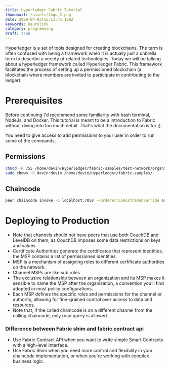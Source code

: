 ```yaml
---
title: Hyperledger Fabric Tutorial
thumbnail: /assets/logo_2.png
date: 2020-04-03T15:13:45.129Z
keywords: neurolink
category: programming
draft: true
---
```


Hyperledger is a set of tools designed for creating blockchains. The term is often confused with being a framework when it is actually just a unbrella term to describe a veriety of related technologies. Today we will be talking about a hyperledger framework called Hyperledger Fabric. This framework facilitates the process of setting up a permissioned blockchain (a blockchain where members are invited to participate in contributing to the ledger).

# Prerequisites

Before continuing I'd recommend some familiarity with bash terminal, NodeJs, and Docker. This tutorial is meant to be a introduction to Fabric without diving into too much detail. That's what the documentation is for ;).

You need to give access to add permissions to your user in order to run some of the commands.

## Permissions

```bash
chmod -R 755 /home/devin/Hyperledger/fabric-samples/test-network/organizations/peerOrganizations/org1.example.com/users/Admin@org1.example.com/msp
sudo chown -R devin:devin /home/devin/Hyperledger/fabric-samples/
```

## Chaincode

```bash
peer chaincode invoke -o localhost:7050 --ordererTLSHostnameOverride orderer.example.com --tls --cafile "${PWD}/organizations/ordererOrganizations/example.com/orderers/orderer.example.com/msp/tlscacerts/tlsca.example.com-cert.pem" -C mychannel -n basic --peerAddresses localhost:7051 --tlsRootCertFiles "${PWD}/organizations/peerOrganizations/org1.example.com/peers/peer0.org1.example.com/tls/ca.crt" --peerAddresses localhost:9051 --tlsRootCertFiles "${PWD}/organizations/peerOrganizations/org2.example.com/peers/peer0.org2.example.com/tls/ca.crt" -c '{"function":"TransferAsset","Args":["asset6","Christopher"]}'
```

# Deploying to Production

- Note that channels should not have peers that use both CouchDB and LevelDB on them, as CouchDB imposes some data restrictions on keys and values.
- Certificate Authorities generate the certificates that represent identities, the MSP contains a list of permissioned identities.
- MSP is a mechanism of assigning roles to different cerfificate authorities on the network.
- Channel MSPs are like sub roles
- The exclusive relationship between an organization and its MSP makes it sensible to name the MSP after the organization, a convention you’ll find adopted in most policy configurations.
- Each MSP defines the specific roles and permissions for the channel or authority, allowing for fine-grained control over access to data and resources.
- Note that, if the called chaincode is on a different channel from the calling chaincode, only read query is allowed.

### Difference between Fabric shim and fabric contract api

- Use Fabric Contract API when you want to write simple Smart Contracts with a high-level interface.
- Use Fabric Shim when you need more control and flexibility in your chaincode implementation, or when you're working with complex business logic.
